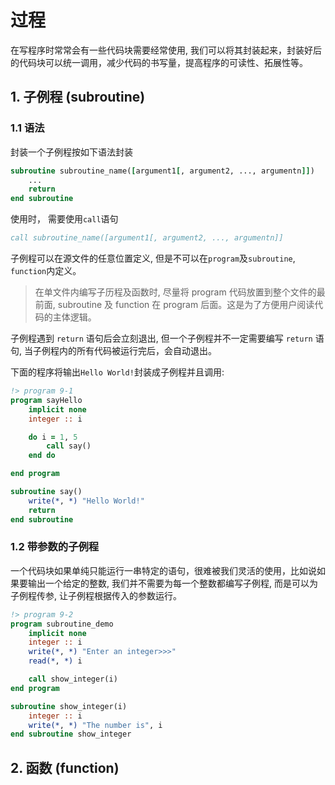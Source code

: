# 过程
在写程序时常常会有一些代码块需要经常使用, 我们可以将其封装起来，封装好后的代码块可以统一调用，减少代码的书写量，提高程序的可读性、拓展性等。
## 1. 子例程 (subroutine)
### 1.1 语法
封装一个子例程按如下语法封装
```fortran
subroutine subroutine_name([argument1[, argument2, ..., argumentn]])
    ...
    return
end subroutine
```
使用时， 需要使用`call`语句
```fortran
call subroutine_name([argument1[, argument2, ..., argumentn]]
```
子例程可以在源文件的任意位置定义, 但是不可以在`program`及`subroutine`, `function`内定义。
> 在单文件内编写子历程及函数时, 尽量将 program 代码放置到整个文件的最前面, subroutine 及 function 在 program 后面。这是为了方便用户阅读代码的主体逻辑。

子例程遇到 `return` 语句后会立刻退出, 但一个子例程并不一定需要编写 `return` 语句, 当子例程内的所有代码被运行完后，会自动退出。

下面的程序将输出`Hello World!`封装成子例程并且调用:
```fortran
!> program 9-1
program sayHello
    implicit none
    integer :: i

    do i = 1, 5
        call say()
    end do

end program

subroutine say()
    write(*, *) "Hello World!"
    return
end subroutine
```

### 1.2 带参数的子例程
一个代码块如果单纯只能运行一串特定的语句，很难被我们灵活的使用，比如说如果要输出一个给定的整数, 我们并不需要为每一个整数都编写子例程, 而是可以为子例程传参, 让子例程根据传入的参数运行。
```fortran
!> program 9-2
program subroutine_demo
    implicit none
    integer :: i
    write(*, *) "Enter an integer>>>"
    read(*, *) i

    call show_integer(i)
end program

subroutine show_integer(i)
    integer :: i
    write(*, *) "The number is", i
end subroutine show_integer
```


## 2. 函数 (function)
